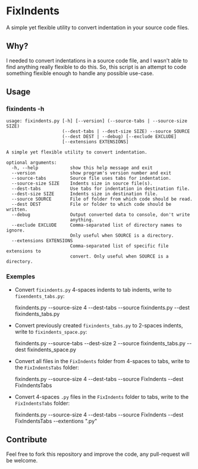 # FixIndents

A simple yet flexible utility to convert indentation in your source code files.

## Why?

I needed to convert indentations in a source code file, and I wasn't able to find anything
really flexible to do this. So, this script is an attempt to code something flexible enough
to handle any possible use-case.

## Usage

### fixindents -h

    usage: fixindents.py [-h] [--version] (--source-tabs | --source-size SIZE)
                         (--dest-tabs | --dest-size SIZE) --source SOURCE
                         (--dest DEST | --debug) [--exclude EXCLUDE]
                         [--extensions EXTENSIONS]

    A simple yet flexible utility to convert indentation.

    optional arguments:
      -h, --help            show this help message and exit
      --version             show program's version number and exit
      --source-tabs         Source file uses tabs for indentation.
      --source-size SIZE    Indents size in source file(s).
      --dest-tabs           Use tabs for indentation in destination file.
      --dest-size SIZE      Indents size in destination file.
      --source SOURCE       File of folder from which code should be read.
      --dest DEST           File or folder to which code should be written.
      --debug               Output converted data to console, don't write
                            anything.
      --exclude EXCLUDE     Comma-separated list of directory names to ignore.
                            Only useful when SOURCE is a directory.
      --extensions EXTENSIONS
                            Comma-separated list of specific file extensions to
                            convert. Only useful when SOURCE is a directory.

### Exemples

* Convert `fixindents.py` 4-spaces indents to tab indents, write to `fixendents_tabs.py`:


    fixindents.py --source-size 4 --dest-tabs --source fixindents.py --dest fixindents_tabs.py

* Convert previously created `fixindents_tabs.py` to 2-spaces indents, write to `fixindents_space.py`:


    fixindents.py --source-tabs --dest-size 2 --source fixindents_tabs.py --dest fixindents_space.py

* Convert all files in the `FixIndents` folder from 4-spaces to tabs, write to the `FixIndentsTabs` folder:


    fixindents.py --source-size 4 --dest-tabs --source FixIndents --dest FixIndentsTabs

* Convert 4-spaces `.py` files in the `FixIndents` folder to tabs, write to the `FixIndentsTabs` folder:


    fixindents.py --source-size 4 --dest-tabs --source FixIndents --dest FixIndentsTabs --extentions ".py"

## Contribute

Feel free to fork this repository and improve the code, any pull-request will be welcome.
